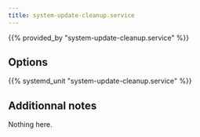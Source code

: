 ```yaml
---
title: system-update-cleanup.service
---
```


{{% provided_by "system-update-cleanup.service" %}}

## Options

{{% systemd_unit "system-update-cleanup.service" %}}

## Additionnal notes

Nothing here.